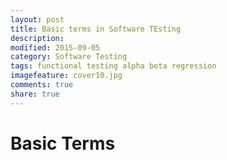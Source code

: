 ```yaml
---
layout: post
title: Basic terms in Software TEsting
description: 
modified: 2015-09-05
category: Software Testing
tags: functional testing alpha beta regression 
imagefeature: cover10.jpg
comments: true
share: true
---
```

# Basic Terms